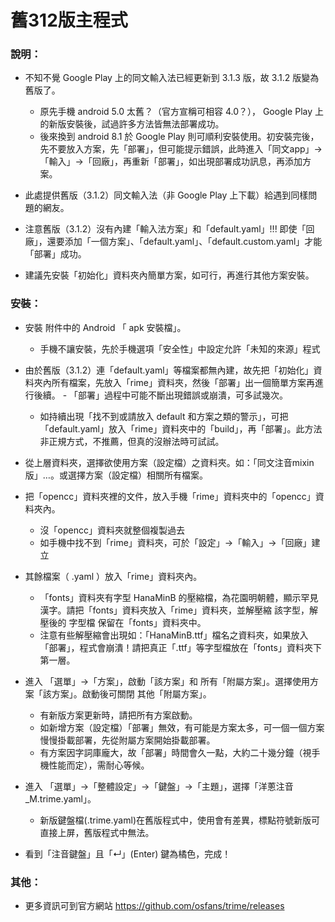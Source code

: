 # 舊312版主程式

### 說明：

- 不知不覺 Google Play 上的同文輸入法已經更新到 3.1.3 版，故 3.1.2 版變為舊版了。
	- 原先手機 android 5.0 太舊？（官方宣稱可相容 4.0？）， Google Play 上的新版安裝後，試過許多方法皆無法部署成功。
	- 後來換到 android 8.1 於 Google Play 則可順利安裝使用。初安裝完後，先不要放入方案，先「部署」，但可能提示錯誤，此時進入「同文app」→「輸入」→「回廠」，再重新「部署」，如出現部署成功訊息，再添加方案。

- 此處提供舊版（3.1.2）同文輸入法（非 Google Play 上下載）給遇到同樣問題的網友。
- 注意舊版（3.1.2）沒有內建「輸入法方案」和「default.yaml」!!! 即使「回廠」，還要添加「一個方案」、「default.yaml」、「default.custom.yaml」才能「部署」成功。
- 建議先安裝「初始化」資料夾內簡單方案，如可行，再進行其他方案安裝。

### 安裝：

- 安裝 附件中的 Android 「 apk 安裝檔」。
	- 手機不讓安裝，先於手機選項「安全性」中設定允許「未知的來源」程式

- 由於舊版（3.1.2）連「default.yaml」等檔案都無內建，故先把「初始化」資料夾內所有檔案，先放入「rime」資料夾，然後「部署」出一個簡單方案再進行後續。
        - 「部署」過程中可能不斷出現錯誤或崩潰，可多試幾次。
	- 如持續出現「找不到或請放入 default 和方案之類的警示」，可把「default.yaml」放入「rime」資料夾中的「build」，再「部署」。此方法非正規方式，不推薦，但真的沒辦法時可試試。

- 從上層資料夾，選擇欲使用方案（設定檔）之資料夾。如：「同文注音mixin版」…。或選擇方案（設定檔）相關所有檔案。

- 把「opencc」資料夾裡的文件，放入手機「rime」資料夾中的「opencc」資料夾內。
	- 沒「opencc」資料夾就整個複製過去
	- 如手機中找不到「rime」資料夾，可於「設定」→「輸入」→「回廠」建立

- 其餘檔案（ .yaml ）放入「rime」資料夾內。
	- 「fonts」資料夾有字型 HanaMinB 的壓縮檔，為花園明朝體，顯示罕見漢字。請把「fonts」資料夾放入「rime」資料夾，並解壓縮 該字型，解壓後的 字型檔 保留在「fonts」資料夾中。
	- 注意有些解壓縮會出現如：「HanaMinB.ttf」檔名之資料夾，如果放入「部署」，程式會崩潰！請把真正「.ttf」等字型檔放在「fonts」資料夾下第一層。

- 進入 「選單」→「方案」，啟動「該方案」和 所有「附屬方案」。選擇使用方案「該方案」。啟動後可關閉 其他「附屬方案」。
	- 有新版方案更新時，請把所有方案啟動。
	- 如新增方案（設定檔）「部署」無效，有可能是方案太多，可一個一個方案慢慢掛載部署，先從附屬方案開始掛載部署。
	- 有方案因字詞庫龐大，故「部署」時間會久一點，大約二十幾分鐘（視手機性能而定），需耐心等候。

- 進入 「選單」→「整體設定」→「鍵盤」→「主題」，選擇「洋蔥注音_M.trime.yaml」。
	- 新版鍵盤檔(.trime.yaml)在舊版程式中，使用會有差異，標點符號新版可直接上屏，舊版程式中無法。
	
- 看到「注音鍵盤」且「↵」(Enter) 鍵為橘色，完成！

### 其他：

- 更多資訊可到官方網站 https://github.com/osfans/trime/releases



